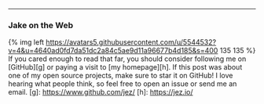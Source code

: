 - - -

### Jake on the Web
{% img left https://avatars5.githubusercontent.com/u/5544532?v=4&u=4640ad0fd7da51dc2a84c5ae9d11a96677b4d185&s=400 135 135 %}
If you cared enough to read that far, you should consider following me on
[GitHub][g] or paying a visit to [my homepage][h]. If this post was about one of
my open source projects, make sure to star it on GitHub! I love hearing what
people think, so feel free to open an issue or send me an email.
 [g]: https://www.github.com/jez/
 [h]: https://jez.io/
